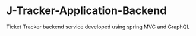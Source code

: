 # J-Tracker-Application-Backend
Ticket Tracker backend service developed using spring MVC and GraphQL
